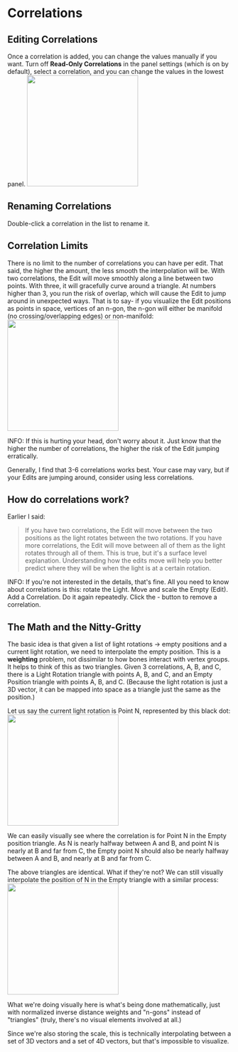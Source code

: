 # Correlations
## Editing Correlations 
Once a correlation is added, you can change the values manually if you want. Turn off **Read-Only Correlations** in the panel settings (which is on by default), select a correlation, and you can change the values in the lowest panel.
[<img src="../img/sr/correlations-panel.png" width="250"/>](img/sr/correlations-panel.png)

## Renaming Correlations
Double-click a correlation in the list to rename it.

## Correlation Limits
There is no limit to the number of correlations you can have per edit. That said, the higher the amount, the less smooth the interpolation will be. With two correlations, the Edit will move smoothly along a line between two points. With three, it will gracefully curve around a triangle. At numbers higher than 3, you run the risk of overlap, which will cause the Edit to jump around in unexpected ways. That is to say- if you visualize the Edit positions as points in space, vertices of an n-gon, the n-gon will either be manifold (no crossing/overlapping edges) or non-manifold:
 [<img src="../img/sr/hexagons.png" width="250"/>](img/sr/hexagons.png)

INFO: If this is hurting your head, don't worry about it. Just know that the higher the number of correlations, the higher the risk of the Edit jumping erratically. 

Generally, I find that 3-6 correlations works best. Your case may vary, but if your Edits are jumping around, consider using less correlations.

## How do correlations work?
Earlier I said:
> If you have two correlations, the Edit will move between the two positions as the light rotates between the two rotations. If you have more correlations, the Edit will move between all of them as the light rotates through all of them. 
This is true, but it's a surface level explanation. Understanding how the edits move will help you better predict where they will be when the light is at a certain rotation. 

INFO: If you're not interested in the details, that's fine. All you need to know about correlations is this: rotate the Light. Move and scale the Empty (Edit). Add a Correlation. Do it again repeatedly. Click the - button to remove a correlation. 

## The Math and the Nitty-Gritty
The basic idea is that given a list of light rotations -> empty positions and a current light rotation, we need to interpolate the empty position. This is a **weighting** problem, not dissimilar to how bones interact with vertex groups. It helps to think of this as two triangles. Given 3 correlations, A, B, and C, there is a Light Rotation triangle with points A, B, and C, and an Empty Position triangle with points A, B, and C. (Because the light rotation is just a 3D vector, it can be mapped into space as a triangle just the same as the position.)

Let us say the current light rotation is Point N, represented by this black dot: 
[<img src="../img/sr/cor-triangles.png" width="250"/>](img/sr/cor-triangles.png)

We can easily visually see where the correlation is for Point N in the Empty position triangle. As N is nearly halfway between A and B, and point N is nearly at B and far from C, the Empty point N should also be nearly halfway between A and B, and nearly at B and far from C. 

The above triangles are identical. What if they're not? We can still visually interpolate the position of N in the Empty triangle with a similar process: 
[<img src="../img/sr/cor-triangles-2.png" width="250"/>](img/sr/cor-triangles-2.png)

What we're doing visually here is what's being done mathematically, just with normalized inverse distance weights and "n-gons" instead of "triangles" (truly, there's no visual elements involved at all.) 

Since we're also storing the scale, this is technically interpolating between a set of 3D vectors and a set of 4D vectors, but that's impossible to visualize.